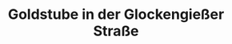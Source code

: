 ---
title: "Goldstube in der Glockengießer Straße"
url: /luebeck/goldstube-in-der-glockengiesser-strasse/
shop: Schmuck
---